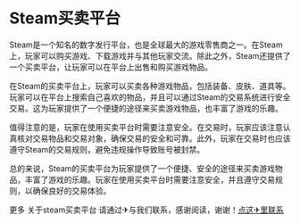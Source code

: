 # Steam买卖平台

Steam是一个知名的数字发行平台，也是全球最大的游戏零售商之一。在Steam上，玩家可以购买游戏、下载游戏并与其他玩家交流。除此之外，Steam还提供了一个买卖平台，让玩家可以在平台上出售和购买游戏物品。

在Steam的买卖平台上，玩家可以买卖各种游戏物品，包括装备、皮肤、道具等。玩家可以在平台上搜索自己喜欢的物品，并且可以通过Steam的交易系统进行安全交易。这为玩家提供了一个便捷的途径来买卖游戏物品，也丰富了游戏的乐趣。

值得注意的是，玩家在使用买卖平台时需要注意安全。在交易时，玩家应该注意认真核对交易物品和交易对象，确保交易的安全和可靠。此外，玩家在交易时也应该遵守Steam的交易规则，避免违规操作导致账号被封禁。

总的来说，Steam的买卖平台为玩家提供了一个便捷、安全的途径来买卖游戏物品，丰富了游戏的乐趣。玩家在使用买卖平台时需要注意安全，并且遵守交易规则，以确保良好的交易体验。

更多 关于steam买卖平台 请通过✈与我们联系，感谢阅读，谢谢！[点这✈里联系](https://d.k02.cc)